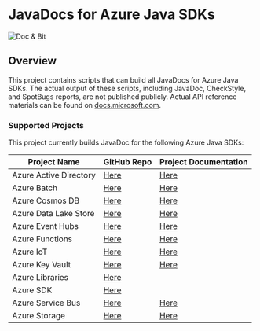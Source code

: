 # JavaDocs for Azure Java SDKs

![](https://i0.wp.com/jonathangiles.net/wp-content/uploads/2018/01/BIT_AND_MSFT_DOCS.png?zoom=2&resize=150%2C150 "Doc & Bit")

## Overview

This project contains scripts that can build all JavaDocs for Azure Java SDKs. The actual output of these scripts, including JavaDoc, CheckStyle, and SpotBugs reports, are not published publicly. Actual API reference materials can be found on [docs.microsoft.com](https://docs.microsoft.com/java/api/overview/azure/).

### Supported Projects

This project currently builds JavaDoc for the following Azure Java SDKs:

| Project Name           | GitHub Repo                                                               | Project Documentation |
|------------------------|---------------------------------------------------------------------------|-----------------------|
| Azure Active Directory | [Here](https://github.com/AzureAD/azure-activedirectory-library-for-java) | [Here](https://docs.microsoft.com/azure/active-directory?WT.mc_id=link-github-jogiles)
| Azure Batch            | [Here](https://github.com/Azure/azure-batch-sdk-for-java)                 | [Here](https://docs.microsoft.com/azure/batch?WT.mc_id=link-github-jogiles)
| Azure Cosmos DB        | [Here](https://github.com/Azure/azure-cosmosdb-java)                      | [Here](https://docs.microsoft.com/azure/cosmos-db?WT.mc_id=link-github-jogiles)
| Azure Data Lake Store  | [Here](https://github.com/Azure/azure-data-lake-store-java)               | [Here](https://docs.microsoft.com/azure/storage/data-lake-storage/introduction?WT.mc_id=link-github-jogiles)
| Azure Event Hubs       | [Here](https://github.com/Azure/azure-event-hubs-java)                    | [Here](https://docs.microsoft.com/azure/event-hubs?WT.mc_id=link-github-jogiles)
| Azure Functions        | [Here](https://github.com/Azure/azure-functions-java-library)             | [Here](https://docs.microsoft.com/azure/functions?WT.mc_id=link-github-jogiles)
| Azure IoT              | [Here](https://github.com/Azure/azure-iot-sdk-java)                       | [Here](https://docs.microsoft.com/azure/iot-fundamentals?WT.mc_id=link-github-jogiles)
| Azure Key Vault        | [Here](https://github.com/Azure/azure-keyvault-java)                      | [Here](https://docs.microsoft.com/azure/key-vault?WT.mc_id=link-github-jogiles)
| Azure Libraries        | [Here](https://github.com/Azure/azure-libraries-for-java)                 | 
| Azure SDK              | [Here](https://github.com/Azure/azure-sdk-for-java)                       | 
| Azure Service Bus      | [Here](https://github.com/Azure/azure-service-bus-java)                   | [Here](https://docs.microsoft.com/azure/service-bus?WT.mc_id=link-github-jogiles)
| Azure Storage          | [Here](https://github.com/Azure/azure-storage-java)                       | [Here](https://docs.microsoft.com/azure/storage?WT.mc_id=link-github-jogiles)
